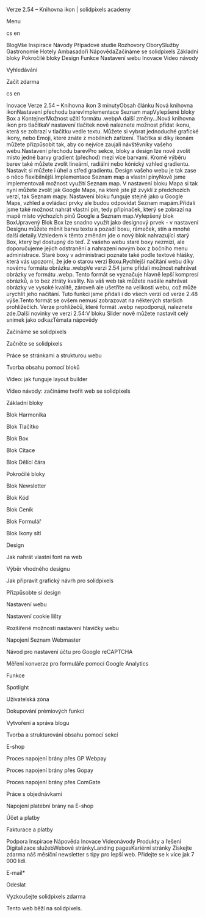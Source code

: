 <p>Verze 2.54 – Knihovna ikon | solidpixels academy</p>
<p>Menu</p>
<p>cs en</p>
<p>BlogVše Inspirace Návody Případové studie Rozhovory OborySlužby Gastronomie Hotely Ambasadoři NápovědaZačínáme se solidpixels Základní bloky Pokročilé bloky Design Funkce Nastavení webu Inovace Video návody</p>
<p>Vyhledávání</p>
<p>Začít zdarma</p>
<p>cs en</p>
<p>Inovace
Verze 2.54 – Knihovna ikon
3 minutyObsah článku
 Nová knihovna ikonNastavení přechodu barevImplementace Seznam mapVylepšené bloky Box a KontejnerMožnost užití formátu .webpA další změny...Nová knihovna ikon pro tlačítkaV nastavení tlačítek nově naleznete možnost přidat ikonu, která se zobrazí v tlačítku vedle textu. Můžete si vybrat jednoduché grafické ikony, nebo Emoji, které znáte z mobilních zařízení. Tlačítka si díky ikonám můžete přizpůsobit tak, aby co nejvíce zaujali návštěvníky vašeho webu.Nastavení přechodu barevPro sekce, bloky a design lze nově zvolit místo jedné barvy gradient (přechod) mezi více barvami. Kromě výběru barev také můžete zvolit lineární, radiální nebo kónický vzhled gradientu. Nastavit si můžete i úhel a střed gradientu. Design vašeho webu je tak zase o něco flexibilnější.Implementace Seznam map a vlastní pinyNově jsme implementovali možnost využití Seznam map. V nastavení bloku Mapa si tak nyní můžete zvolit jak Google Maps, na které jste již zvyklí z předchozích verzí, tak Seznam mapy. Nastavení bloku funguje stejně jako u Google Maps, vzhled a ovládací prvky ale budou odpovídat Seznam mapám.Přidali jsme také možnost nahrát vlastní pin, tedy připínaček, který se zobrazí na mapě místo výchozích pinů Google a Seznam map.Vylepšený blok BoxUpravený Blok Box lze snadno využít jako designový prvek - v nastavení Designu můžete měnit barvu textu a pozadí boxu, rámeček, stín a mnohé další detaily.Vzhledem k těmto změnám jde o nový blok nahrazující starý Box, který byl dostupný do teď. Z vašeho webu staré boxy nezmizí, ale doporučujeme jejich odstranění a nahrazení novým box z bočního menu administrace. Staré boxy v administraci poznáte také podle textové hlášky, která vás upozorní, že jde o starou verzi Boxu.Rychlejší načítání webu díky novému formátu obrázku .webpVe verzi 2.54 jsme přidali možnost nahrávat obrázky ve formátu .webp. Tento formát se vyznačuje hlavně lepší kompresí obrázků, a to bez ztráty kvality. Na váš web tak můžete nadále nahrávat obrázky ve vysoké kvalitě, zároveň ale ušetříte na velikosti webu, což může urychlit jeho načítání. Tuto funkci jsme přidali i do všech verzí od verze 2.48 výše.Tento formát se ovšem nemusí zobrazovat na některých starších prohližečích. Verze prohlížečů, které formát .webp nepodporují, naleznete zde.Další novinky ve verzi 2.54:V bloku Slider nově můžete nastavit celý snímek jako odkazTémata nápovědy</p>
<p>Začínáme se solidpixels</p>
<p>Začněte se solidpixels</p>
<p>Práce se stránkami a strukturou webu</p>
<p>Tvorba obsahu pomocí bloků</p>
<p>Video: jak funguje layout builder </p>
<p>Video návody: začínáme tvořit web se solidpixels</p>
<p>Základní bloky</p>
<p>Blok Harmonika</p>
<p>Blok Tlačítko</p>
<p>Blok Box</p>
<p>Blok Citace</p>
<p>Blok Dělící čára</p>
<p>Pokročilé bloky</p>
<p>Blok Newsletter</p>
<p>Blok Kód</p>
<p>Blok Ceník</p>
<p>Blok Formulář</p>
<p>Blok Ikony sítí</p>
<p>Design</p>
<p>Jak nahrát vlastní font na web</p>
<p>Výběr vhodného designu</p>
<p>Jak připravit grafický návrh pro solidpixels</p>
<p>Přizpůsobte si design</p>
<p>Nastavení webu</p>
<p>Nastavení cookie lišty</p>
<p>Rozšířené možnosti nastavení hlavičky webu</p>
<p>Napojení Seznam Webmaster</p>
<p>Návod pro nastavení účtu pro Google reCAPTCHA</p>
<p>Měření konverze pro formuláře pomocí Google Analytics</p>
<p>Funkce</p>
<p>Spotlight</p>
<p>Uživatelská zóna</p>
<p>Dokupování prémiových funkcí</p>
<p>Vytvoření a správa blogu</p>
<p>Tvorba a strukturování obsahu pomocí sekcí</p>
<p>E-shop</p>
<p>Proces napojení brány přes GP Webpay</p>
<p>Proces napojení brány přes Gopay</p>
<p>Proces napojení brány přes ComGate</p>
<p>Práce s objednávkami</p>
<p>Napojení platební brány na E-shop</p>
<p>Účet a platby</p>
<p>Fakturace a platby</p>
<p>Podpora
 Inspirace
Nápověda
Inovace
Videonávody
 Produkty a řešení
 Digitalizace služebWebové stránkyLanding pagesKariérní stránky Získejte zdarma náš měsíční newsletter s tipy pro lepší web. Přidejte se k více jak 7 000 lidí.</p>
<p>E-mail*</p>
<p>Odeslat</p>
<p>Vyzkoušejte solidpixels zdarma</p>
<p>Tento web běží na solidpixels.</p>